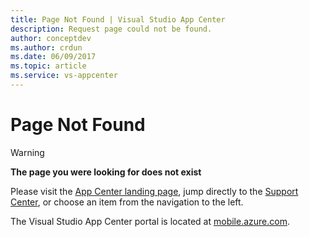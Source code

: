 ```yaml
---
title: Page Not Found | Visual Studio App Center
description: Request page could not be found.
author: conceptdev
ms.author: crdun
ms.date: 06/09/2017
ms.topic: article
ms.service: vs-appcenter
---
```


# Page Not Found

> [!WARNING]
> **The page you were looking for does not exist**

Please visit the [App Center landing page](https://docs.microsoft.com/en-us/mobile-center/), jump directly to the [Support Center](https://docs.microsoft.com/en-us/mobile-center/general/support-center),
or choose an item from the navigation to the left.

The Visual Studio App Center portal is located at [mobile.azure.com](https://mobile.azure.com).
